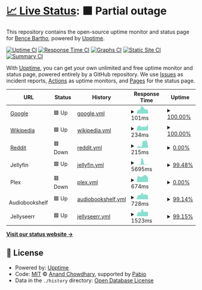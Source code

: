 # [📈 Live Status](https://kockabence.github.io/upptime): <!--live status--> **🟧 Partial outage**

This repository contains the open-source uptime monitor and status page for [Bence Bartho](https://kockabence.github.io/upptime), powered by [Upptime](https://github.com/upptime/upptime).

[![Uptime CI](https://github.com/kockabence/upptime/workflows/Uptime%20CI/badge.svg)](https://github.com/kockabence/upptime/actions?query=workflow%3A%22Uptime+CI%22)
[![Response Time CI](https://github.com/kockabence/upptime/workflows/Response%20Time%20CI/badge.svg)](https://github.com/kockabence/upptime/actions?query=workflow%3A%22Response+Time+CI%22)
[![Graphs CI](https://github.com/kockabence/upptime/workflows/Graphs%20CI/badge.svg)](https://github.com/kockabence/upptime/actions?query=workflow%3A%22Graphs+CI%22)
[![Static Site CI](https://github.com/kockabence/upptime/workflows/Static%20Site%20CI/badge.svg)](https://github.com/kockabence/upptime/actions?query=workflow%3A%22Static+Site+CI%22)
[![Summary CI](https://github.com/kockabence/upptime/workflows/Summary%20CI/badge.svg)](https://github.com/kockabence/upptime/actions?query=workflow%3A%22Summary+CI%22)

With [Upptime](https://upptime.js.org), you can get your own unlimited and free uptime monitor and status page, powered entirely by a GitHub repository. We use [Issues](https://github.com/kockabence/upptime/issues) as incident reports, [Actions](https://github.com/kockabence/upptime/actions) as uptime monitors, and [Pages](https://kockabence.github.io/upptime) for the status page.

<!--start: status pages-->
<!-- This summary is generated by Upptime (https://github.com/upptime/upptime) -->
<!-- Do not edit this manually, your changes will be overwritten -->
<!-- prettier-ignore -->
| URL | Status | History | Response Time | Uptime |
| --- | ------ | ------- | ------------- | ------ |
| <img alt="" src="https://icons.duckduckgo.com/ip3/www.google.com.ico" height="13"> [Google](https://www.google.com) | 🟩 Up | [google.yml](https://github.com/kockabence/upptime/commits/HEAD/history/google.yml) | <details><summary><img alt="Response time graph" src="./graphs/google/response-time-week.png" height="20"> 101ms</summary><br><a href="https://status.bencebartho.com/history/google"><img alt="Response time 106" src="https://img.shields.io/endpoint?url=https%3A%2F%2Fraw.githubusercontent.com%2Fkockabence%2Fupptime%2FHEAD%2Fapi%2Fgoogle%2Fresponse-time.json"></a><br><a href="https://status.bencebartho.com/history/google"><img alt="24-hour response time 95" src="https://img.shields.io/endpoint?url=https%3A%2F%2Fraw.githubusercontent.com%2Fkockabence%2Fupptime%2FHEAD%2Fapi%2Fgoogle%2Fresponse-time-day.json"></a><br><a href="https://status.bencebartho.com/history/google"><img alt="7-day response time 101" src="https://img.shields.io/endpoint?url=https%3A%2F%2Fraw.githubusercontent.com%2Fkockabence%2Fupptime%2FHEAD%2Fapi%2Fgoogle%2Fresponse-time-week.json"></a><br><a href="https://status.bencebartho.com/history/google"><img alt="30-day response time 117" src="https://img.shields.io/endpoint?url=https%3A%2F%2Fraw.githubusercontent.com%2Fkockabence%2Fupptime%2FHEAD%2Fapi%2Fgoogle%2Fresponse-time-month.json"></a><br><a href="https://status.bencebartho.com/history/google"><img alt="1-year response time 106" src="https://img.shields.io/endpoint?url=https%3A%2F%2Fraw.githubusercontent.com%2Fkockabence%2Fupptime%2FHEAD%2Fapi%2Fgoogle%2Fresponse-time-year.json"></a></details> | <details><summary><a href="https://status.bencebartho.com/history/google">100.00%</a></summary><a href="https://status.bencebartho.com/history/google"><img alt="All-time uptime 100.00%" src="https://img.shields.io/endpoint?url=https%3A%2F%2Fraw.githubusercontent.com%2Fkockabence%2Fupptime%2FHEAD%2Fapi%2Fgoogle%2Fuptime.json"></a><br><a href="https://status.bencebartho.com/history/google"><img alt="24-hour uptime 100.00%" src="https://img.shields.io/endpoint?url=https%3A%2F%2Fraw.githubusercontent.com%2Fkockabence%2Fupptime%2FHEAD%2Fapi%2Fgoogle%2Fuptime-day.json"></a><br><a href="https://status.bencebartho.com/history/google"><img alt="7-day uptime 100.00%" src="https://img.shields.io/endpoint?url=https%3A%2F%2Fraw.githubusercontent.com%2Fkockabence%2Fupptime%2FHEAD%2Fapi%2Fgoogle%2Fuptime-week.json"></a><br><a href="https://status.bencebartho.com/history/google"><img alt="30-day uptime 100.00%" src="https://img.shields.io/endpoint?url=https%3A%2F%2Fraw.githubusercontent.com%2Fkockabence%2Fupptime%2FHEAD%2Fapi%2Fgoogle%2Fuptime-month.json"></a><br><a href="https://status.bencebartho.com/history/google"><img alt="1-year uptime 100.00%" src="https://img.shields.io/endpoint?url=https%3A%2F%2Fraw.githubusercontent.com%2Fkockabence%2Fupptime%2FHEAD%2Fapi%2Fgoogle%2Fuptime-year.json"></a></details>
| <img alt="" src="https://icons.duckduckgo.com/ip3/en.wikipedia.org.ico" height="13"> [Wikipedia](https://en.wikipedia.org) | 🟩 Up | [wikipedia.yml](https://github.com/kockabence/upptime/commits/HEAD/history/wikipedia.yml) | <details><summary><img alt="Response time graph" src="./graphs/wikipedia/response-time-week.png" height="20"> 234ms</summary><br><a href="https://status.bencebartho.com/history/wikipedia"><img alt="Response time 271" src="https://img.shields.io/endpoint?url=https%3A%2F%2Fraw.githubusercontent.com%2Fkockabence%2Fupptime%2FHEAD%2Fapi%2Fwikipedia%2Fresponse-time.json"></a><br><a href="https://status.bencebartho.com/history/wikipedia"><img alt="24-hour response time 260" src="https://img.shields.io/endpoint?url=https%3A%2F%2Fraw.githubusercontent.com%2Fkockabence%2Fupptime%2FHEAD%2Fapi%2Fwikipedia%2Fresponse-time-day.json"></a><br><a href="https://status.bencebartho.com/history/wikipedia"><img alt="7-day response time 234" src="https://img.shields.io/endpoint?url=https%3A%2F%2Fraw.githubusercontent.com%2Fkockabence%2Fupptime%2FHEAD%2Fapi%2Fwikipedia%2Fresponse-time-week.json"></a><br><a href="https://status.bencebartho.com/history/wikipedia"><img alt="30-day response time 242" src="https://img.shields.io/endpoint?url=https%3A%2F%2Fraw.githubusercontent.com%2Fkockabence%2Fupptime%2FHEAD%2Fapi%2Fwikipedia%2Fresponse-time-month.json"></a><br><a href="https://status.bencebartho.com/history/wikipedia"><img alt="1-year response time 271" src="https://img.shields.io/endpoint?url=https%3A%2F%2Fraw.githubusercontent.com%2Fkockabence%2Fupptime%2FHEAD%2Fapi%2Fwikipedia%2Fresponse-time-year.json"></a></details> | <details><summary><a href="https://status.bencebartho.com/history/wikipedia">100.00%</a></summary><a href="https://status.bencebartho.com/history/wikipedia"><img alt="All-time uptime 100.00%" src="https://img.shields.io/endpoint?url=https%3A%2F%2Fraw.githubusercontent.com%2Fkockabence%2Fupptime%2FHEAD%2Fapi%2Fwikipedia%2Fuptime.json"></a><br><a href="https://status.bencebartho.com/history/wikipedia"><img alt="24-hour uptime 100.00%" src="https://img.shields.io/endpoint?url=https%3A%2F%2Fraw.githubusercontent.com%2Fkockabence%2Fupptime%2FHEAD%2Fapi%2Fwikipedia%2Fuptime-day.json"></a><br><a href="https://status.bencebartho.com/history/wikipedia"><img alt="7-day uptime 100.00%" src="https://img.shields.io/endpoint?url=https%3A%2F%2Fraw.githubusercontent.com%2Fkockabence%2Fupptime%2FHEAD%2Fapi%2Fwikipedia%2Fuptime-week.json"></a><br><a href="https://status.bencebartho.com/history/wikipedia"><img alt="30-day uptime 100.00%" src="https://img.shields.io/endpoint?url=https%3A%2F%2Fraw.githubusercontent.com%2Fkockabence%2Fupptime%2FHEAD%2Fapi%2Fwikipedia%2Fuptime-month.json"></a><br><a href="https://status.bencebartho.com/history/wikipedia"><img alt="1-year uptime 100.00%" src="https://img.shields.io/endpoint?url=https%3A%2F%2Fraw.githubusercontent.com%2Fkockabence%2Fupptime%2FHEAD%2Fapi%2Fwikipedia%2Fuptime-year.json"></a></details>
| <img alt="" src="https://icons.duckduckgo.com/ip3/www.reddit.com.ico" height="13"> [Reddit](https://www.reddit.com) | 🟥 Down | [reddit.yml](https://github.com/kockabence/upptime/commits/HEAD/history/reddit.yml) | <details><summary><img alt="Response time graph" src="./graphs/reddit/response-time-week.png" height="20"> 215ms</summary><br><a href="https://status.bencebartho.com/history/reddit"><img alt="Response time 135" src="https://img.shields.io/endpoint?url=https%3A%2F%2Fraw.githubusercontent.com%2Fkockabence%2Fupptime%2FHEAD%2Fapi%2Freddit%2Fresponse-time.json"></a><br><a href="https://status.bencebartho.com/history/reddit"><img alt="24-hour response time 322" src="https://img.shields.io/endpoint?url=https%3A%2F%2Fraw.githubusercontent.com%2Fkockabence%2Fupptime%2FHEAD%2Fapi%2Freddit%2Fresponse-time-day.json"></a><br><a href="https://status.bencebartho.com/history/reddit"><img alt="7-day response time 215" src="https://img.shields.io/endpoint?url=https%3A%2F%2Fraw.githubusercontent.com%2Fkockabence%2Fupptime%2FHEAD%2Fapi%2Freddit%2Fresponse-time-week.json"></a><br><a href="https://status.bencebartho.com/history/reddit"><img alt="30-day response time 158" src="https://img.shields.io/endpoint?url=https%3A%2F%2Fraw.githubusercontent.com%2Fkockabence%2Fupptime%2FHEAD%2Fapi%2Freddit%2Fresponse-time-month.json"></a><br><a href="https://status.bencebartho.com/history/reddit"><img alt="1-year response time 135" src="https://img.shields.io/endpoint?url=https%3A%2F%2Fraw.githubusercontent.com%2Fkockabence%2Fupptime%2FHEAD%2Fapi%2Freddit%2Fresponse-time-year.json"></a></details> | <details><summary><a href="https://status.bencebartho.com/history/reddit">0.00%</a></summary><a href="https://status.bencebartho.com/history/reddit"><img alt="All-time uptime 0.00%" src="https://img.shields.io/endpoint?url=https%3A%2F%2Fraw.githubusercontent.com%2Fkockabence%2Fupptime%2FHEAD%2Fapi%2Freddit%2Fuptime.json"></a><br><a href="https://status.bencebartho.com/history/reddit"><img alt="24-hour uptime 0.00%" src="https://img.shields.io/endpoint?url=https%3A%2F%2Fraw.githubusercontent.com%2Fkockabence%2Fupptime%2FHEAD%2Fapi%2Freddit%2Fuptime-day.json"></a><br><a href="https://status.bencebartho.com/history/reddit"><img alt="7-day uptime 0.00%" src="https://img.shields.io/endpoint?url=https%3A%2F%2Fraw.githubusercontent.com%2Fkockabence%2Fupptime%2FHEAD%2Fapi%2Freddit%2Fuptime-week.json"></a><br><a href="https://status.bencebartho.com/history/reddit"><img alt="30-day uptime 0.00%" src="https://img.shields.io/endpoint?url=https%3A%2F%2Fraw.githubusercontent.com%2Fkockabence%2Fupptime%2FHEAD%2Fapi%2Freddit%2Fuptime-month.json"></a><br><a href="https://status.bencebartho.com/history/reddit"><img alt="1-year uptime 0.00%" src="https://img.shields.io/endpoint?url=https%3A%2F%2Fraw.githubusercontent.com%2Fkockabence%2Fupptime%2FHEAD%2Fapi%2Freddit%2Fuptime-year.json"></a></details>
| <img alt="" src="https://icons.duckduckgo.com/ip3/null.ico" height="13"> Jellyfin | 🟩 Up | [jellyfin.yml](https://github.com/kockabence/upptime/commits/HEAD/history/jellyfin.yml) | <details><summary><img alt="Response time graph" src="./graphs/jellyfin/response-time-week.png" height="20"> 5695ms</summary><br><a href="https://status.bencebartho.com/history/jellyfin"><img alt="Response time 1970" src="https://img.shields.io/endpoint?url=https%3A%2F%2Fraw.githubusercontent.com%2Fkockabence%2Fupptime%2FHEAD%2Fapi%2Fjellyfin%2Fresponse-time.json"></a><br><a href="https://status.bencebartho.com/history/jellyfin"><img alt="24-hour response time 804" src="https://img.shields.io/endpoint?url=https%3A%2F%2Fraw.githubusercontent.com%2Fkockabence%2Fupptime%2FHEAD%2Fapi%2Fjellyfin%2Fresponse-time-day.json"></a><br><a href="https://status.bencebartho.com/history/jellyfin"><img alt="7-day response time 5695" src="https://img.shields.io/endpoint?url=https%3A%2F%2Fraw.githubusercontent.com%2Fkockabence%2Fupptime%2FHEAD%2Fapi%2Fjellyfin%2Fresponse-time-week.json"></a><br><a href="https://status.bencebartho.com/history/jellyfin"><img alt="30-day response time 2303" src="https://img.shields.io/endpoint?url=https%3A%2F%2Fraw.githubusercontent.com%2Fkockabence%2Fupptime%2FHEAD%2Fapi%2Fjellyfin%2Fresponse-time-month.json"></a><br><a href="https://status.bencebartho.com/history/jellyfin"><img alt="1-year response time 1970" src="https://img.shields.io/endpoint?url=https%3A%2F%2Fraw.githubusercontent.com%2Fkockabence%2Fupptime%2FHEAD%2Fapi%2Fjellyfin%2Fresponse-time-year.json"></a></details> | <details><summary><a href="https://status.bencebartho.com/history/jellyfin">99.48%</a></summary><a href="https://status.bencebartho.com/history/jellyfin"><img alt="All-time uptime 93.52%" src="https://img.shields.io/endpoint?url=https%3A%2F%2Fraw.githubusercontent.com%2Fkockabence%2Fupptime%2FHEAD%2Fapi%2Fjellyfin%2Fuptime.json"></a><br><a href="https://status.bencebartho.com/history/jellyfin"><img alt="24-hour uptime 100.00%" src="https://img.shields.io/endpoint?url=https%3A%2F%2Fraw.githubusercontent.com%2Fkockabence%2Fupptime%2FHEAD%2Fapi%2Fjellyfin%2Fuptime-day.json"></a><br><a href="https://status.bencebartho.com/history/jellyfin"><img alt="7-day uptime 99.48%" src="https://img.shields.io/endpoint?url=https%3A%2F%2Fraw.githubusercontent.com%2Fkockabence%2Fupptime%2FHEAD%2Fapi%2Fjellyfin%2Fuptime-week.json"></a><br><a href="https://status.bencebartho.com/history/jellyfin"><img alt="30-day uptime 92.60%" src="https://img.shields.io/endpoint?url=https%3A%2F%2Fraw.githubusercontent.com%2Fkockabence%2Fupptime%2FHEAD%2Fapi%2Fjellyfin%2Fuptime-month.json"></a><br><a href="https://status.bencebartho.com/history/jellyfin"><img alt="1-year uptime 93.52%" src="https://img.shields.io/endpoint?url=https%3A%2F%2Fraw.githubusercontent.com%2Fkockabence%2Fupptime%2FHEAD%2Fapi%2Fjellyfin%2Fuptime-year.json"></a></details>
| <img alt="" src="https://icons.duckduckgo.com/ip3/null.ico" height="13"> Plex | 🟥 Down | [plex.yml](https://github.com/kockabence/upptime/commits/HEAD/history/plex.yml) | <details><summary><img alt="Response time graph" src="./graphs/plex/response-time-week.png" height="20"> 674ms</summary><br><a href="https://status.bencebartho.com/history/plex"><img alt="Response time 905" src="https://img.shields.io/endpoint?url=https%3A%2F%2Fraw.githubusercontent.com%2Fkockabence%2Fupptime%2FHEAD%2Fapi%2Fplex%2Fresponse-time.json"></a><br><a href="https://status.bencebartho.com/history/plex"><img alt="24-hour response time 712" src="https://img.shields.io/endpoint?url=https%3A%2F%2Fraw.githubusercontent.com%2Fkockabence%2Fupptime%2FHEAD%2Fapi%2Fplex%2Fresponse-time-day.json"></a><br><a href="https://status.bencebartho.com/history/plex"><img alt="7-day response time 674" src="https://img.shields.io/endpoint?url=https%3A%2F%2Fraw.githubusercontent.com%2Fkockabence%2Fupptime%2FHEAD%2Fapi%2Fplex%2Fresponse-time-week.json"></a><br><a href="https://status.bencebartho.com/history/plex"><img alt="30-day response time 855" src="https://img.shields.io/endpoint?url=https%3A%2F%2Fraw.githubusercontent.com%2Fkockabence%2Fupptime%2FHEAD%2Fapi%2Fplex%2Fresponse-time-month.json"></a><br><a href="https://status.bencebartho.com/history/plex"><img alt="1-year response time 905" src="https://img.shields.io/endpoint?url=https%3A%2F%2Fraw.githubusercontent.com%2Fkockabence%2Fupptime%2FHEAD%2Fapi%2Fplex%2Fresponse-time-year.json"></a></details> | <details><summary><a href="https://status.bencebartho.com/history/plex">0.00%</a></summary><a href="https://status.bencebartho.com/history/plex"><img alt="All-time uptime 0.00%" src="https://img.shields.io/endpoint?url=https%3A%2F%2Fraw.githubusercontent.com%2Fkockabence%2Fupptime%2FHEAD%2Fapi%2Fplex%2Fuptime.json"></a><br><a href="https://status.bencebartho.com/history/plex"><img alt="24-hour uptime 0.00%" src="https://img.shields.io/endpoint?url=https%3A%2F%2Fraw.githubusercontent.com%2Fkockabence%2Fupptime%2FHEAD%2Fapi%2Fplex%2Fuptime-day.json"></a><br><a href="https://status.bencebartho.com/history/plex"><img alt="7-day uptime 0.00%" src="https://img.shields.io/endpoint?url=https%3A%2F%2Fraw.githubusercontent.com%2Fkockabence%2Fupptime%2FHEAD%2Fapi%2Fplex%2Fuptime-week.json"></a><br><a href="https://status.bencebartho.com/history/plex"><img alt="30-day uptime 0.00%" src="https://img.shields.io/endpoint?url=https%3A%2F%2Fraw.githubusercontent.com%2Fkockabence%2Fupptime%2FHEAD%2Fapi%2Fplex%2Fuptime-month.json"></a><br><a href="https://status.bencebartho.com/history/plex"><img alt="1-year uptime 0.00%" src="https://img.shields.io/endpoint?url=https%3A%2F%2Fraw.githubusercontent.com%2Fkockabence%2Fupptime%2FHEAD%2Fapi%2Fplex%2Fuptime-year.json"></a></details>
| <img alt="" src="https://icons.duckduckgo.com/ip3/null.ico" height="13"> Audiobookshelf | 🟩 Up | [audiobookshelf.yml](https://github.com/kockabence/upptime/commits/HEAD/history/audiobookshelf.yml) | <details><summary><img alt="Response time graph" src="./graphs/audiobookshelf/response-time-week.png" height="20"> 728ms</summary><br><a href="https://status.bencebartho.com/history/audiobookshelf"><img alt="Response time 1264" src="https://img.shields.io/endpoint?url=https%3A%2F%2Fraw.githubusercontent.com%2Fkockabence%2Fupptime%2FHEAD%2Fapi%2Faudiobookshelf%2Fresponse-time.json"></a><br><a href="https://status.bencebartho.com/history/audiobookshelf"><img alt="24-hour response time 655" src="https://img.shields.io/endpoint?url=https%3A%2F%2Fraw.githubusercontent.com%2Fkockabence%2Fupptime%2FHEAD%2Fapi%2Faudiobookshelf%2Fresponse-time-day.json"></a><br><a href="https://status.bencebartho.com/history/audiobookshelf"><img alt="7-day response time 728" src="https://img.shields.io/endpoint?url=https%3A%2F%2Fraw.githubusercontent.com%2Fkockabence%2Fupptime%2FHEAD%2Fapi%2Faudiobookshelf%2Fresponse-time-week.json"></a><br><a href="https://status.bencebartho.com/history/audiobookshelf"><img alt="30-day response time 1215" src="https://img.shields.io/endpoint?url=https%3A%2F%2Fraw.githubusercontent.com%2Fkockabence%2Fupptime%2FHEAD%2Fapi%2Faudiobookshelf%2Fresponse-time-month.json"></a><br><a href="https://status.bencebartho.com/history/audiobookshelf"><img alt="1-year response time 1264" src="https://img.shields.io/endpoint?url=https%3A%2F%2Fraw.githubusercontent.com%2Fkockabence%2Fupptime%2FHEAD%2Fapi%2Faudiobookshelf%2Fresponse-time-year.json"></a></details> | <details><summary><a href="https://status.bencebartho.com/history/audiobookshelf">99.14%</a></summary><a href="https://status.bencebartho.com/history/audiobookshelf"><img alt="All-time uptime 94.36%" src="https://img.shields.io/endpoint?url=https%3A%2F%2Fraw.githubusercontent.com%2Fkockabence%2Fupptime%2FHEAD%2Fapi%2Faudiobookshelf%2Fuptime.json"></a><br><a href="https://status.bencebartho.com/history/audiobookshelf"><img alt="24-hour uptime 100.00%" src="https://img.shields.io/endpoint?url=https%3A%2F%2Fraw.githubusercontent.com%2Fkockabence%2Fupptime%2FHEAD%2Fapi%2Faudiobookshelf%2Fuptime-day.json"></a><br><a href="https://status.bencebartho.com/history/audiobookshelf"><img alt="7-day uptime 99.14%" src="https://img.shields.io/endpoint?url=https%3A%2F%2Fraw.githubusercontent.com%2Fkockabence%2Fupptime%2FHEAD%2Fapi%2Faudiobookshelf%2Fuptime-week.json"></a><br><a href="https://status.bencebartho.com/history/audiobookshelf"><img alt="30-day uptime 94.35%" src="https://img.shields.io/endpoint?url=https%3A%2F%2Fraw.githubusercontent.com%2Fkockabence%2Fupptime%2FHEAD%2Fapi%2Faudiobookshelf%2Fuptime-month.json"></a><br><a href="https://status.bencebartho.com/history/audiobookshelf"><img alt="1-year uptime 94.36%" src="https://img.shields.io/endpoint?url=https%3A%2F%2Fraw.githubusercontent.com%2Fkockabence%2Fupptime%2FHEAD%2Fapi%2Faudiobookshelf%2Fuptime-year.json"></a></details>
| <img alt="" src="https://icons.duckduckgo.com/ip3/null.ico" height="13"> Jellyseerr | 🟩 Up | [jellyseerr.yml](https://github.com/kockabence/upptime/commits/HEAD/history/jellyseerr.yml) | <details><summary><img alt="Response time graph" src="./graphs/jellyseerr/response-time-week.png" height="20"> 1523ms</summary><br><a href="https://status.bencebartho.com/history/jellyseerr"><img alt="Response time 3071" src="https://img.shields.io/endpoint?url=https%3A%2F%2Fraw.githubusercontent.com%2Fkockabence%2Fupptime%2FHEAD%2Fapi%2Fjellyseerr%2Fresponse-time.json"></a><br><a href="https://status.bencebartho.com/history/jellyseerr"><img alt="24-hour response time 1496" src="https://img.shields.io/endpoint?url=https%3A%2F%2Fraw.githubusercontent.com%2Fkockabence%2Fupptime%2FHEAD%2Fapi%2Fjellyseerr%2Fresponse-time-day.json"></a><br><a href="https://status.bencebartho.com/history/jellyseerr"><img alt="7-day response time 1523" src="https://img.shields.io/endpoint?url=https%3A%2F%2Fraw.githubusercontent.com%2Fkockabence%2Fupptime%2FHEAD%2Fapi%2Fjellyseerr%2Fresponse-time-week.json"></a><br><a href="https://status.bencebartho.com/history/jellyseerr"><img alt="30-day response time 2854" src="https://img.shields.io/endpoint?url=https%3A%2F%2Fraw.githubusercontent.com%2Fkockabence%2Fupptime%2FHEAD%2Fapi%2Fjellyseerr%2Fresponse-time-month.json"></a><br><a href="https://status.bencebartho.com/history/jellyseerr"><img alt="1-year response time 3071" src="https://img.shields.io/endpoint?url=https%3A%2F%2Fraw.githubusercontent.com%2Fkockabence%2Fupptime%2FHEAD%2Fapi%2Fjellyseerr%2Fresponse-time-year.json"></a></details> | <details><summary><a href="https://status.bencebartho.com/history/jellyseerr">99.15%</a></summary><a href="https://status.bencebartho.com/history/jellyseerr"><img alt="All-time uptime 94.31%" src="https://img.shields.io/endpoint?url=https%3A%2F%2Fraw.githubusercontent.com%2Fkockabence%2Fupptime%2FHEAD%2Fapi%2Fjellyseerr%2Fuptime.json"></a><br><a href="https://status.bencebartho.com/history/jellyseerr"><img alt="24-hour uptime 100.00%" src="https://img.shields.io/endpoint?url=https%3A%2F%2Fraw.githubusercontent.com%2Fkockabence%2Fupptime%2FHEAD%2Fapi%2Fjellyseerr%2Fuptime-day.json"></a><br><a href="https://status.bencebartho.com/history/jellyseerr"><img alt="7-day uptime 99.15%" src="https://img.shields.io/endpoint?url=https%3A%2F%2Fraw.githubusercontent.com%2Fkockabence%2Fupptime%2FHEAD%2Fapi%2Fjellyseerr%2Fuptime-week.json"></a><br><a href="https://status.bencebartho.com/history/jellyseerr"><img alt="30-day uptime 94.32%" src="https://img.shields.io/endpoint?url=https%3A%2F%2Fraw.githubusercontent.com%2Fkockabence%2Fupptime%2FHEAD%2Fapi%2Fjellyseerr%2Fuptime-month.json"></a><br><a href="https://status.bencebartho.com/history/jellyseerr"><img alt="1-year uptime 94.31%" src="https://img.shields.io/endpoint?url=https%3A%2F%2Fraw.githubusercontent.com%2Fkockabence%2Fupptime%2FHEAD%2Fapi%2Fjellyseerr%2Fuptime-year.json"></a></details>

<!--end: status pages-->

[**Visit our status website →**](https://kockabence.github.io/upptime)

## 📄 License

- Powered by: [Upptime](https://github.com/upptime/upptime)
- Code: [MIT](./LICENSE) © [Anand Chowdhary](https://anandchowdhary.com), supported by [Pabio](https://pabio.com)
- Data in the `./history` directory: [Open Database License](https://opendatacommons.org/licenses/odbl/1-0/)
